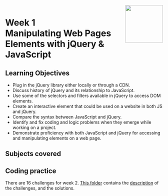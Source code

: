 <a href="../">
  <img src="/img/Animation_with_JavaScript_and_jQuery_logo.avif" width="120" align="right">
</a>

# Week 1 <br> Manipulating Web Pages Elements with jQuery & JavaScript

## Learning Objectives
- Plug in the jQuery library either locally or through a CDN.
- Discuss history of jQuery and its relationship to JavaScript.
- Use some of the selectors and filters available in jQuery to access DOM elements.
- Create an interactive element that could be used on a website in both JS and jQuery.
- Compare the syntax between JavaScript and jQuery.
- Identify and fix coding and logic problems when they emerge while working on a project.
- Demonstrate proficiency with both JavaScript and jQuery for accessing and manipulating elements on a web page.

## Subjects covered


## Coding practice

There are 16 challenges for week 2. [This folder](./Challenges) contains the [description](./Challenges/README.md) of the challenges, and the solutions. 
